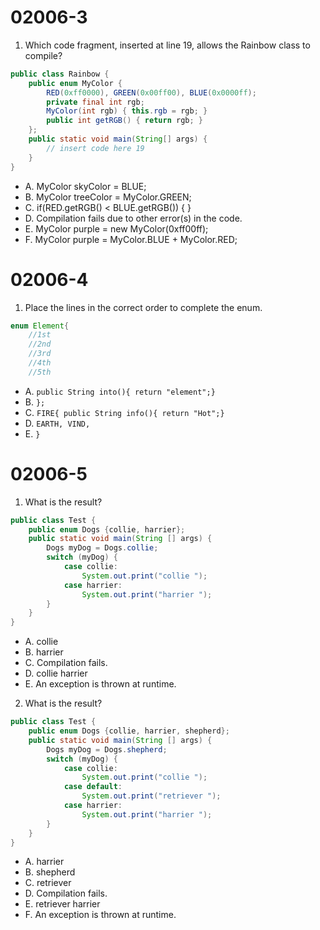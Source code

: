 # 02006-3
1. Which code fragment, inserted at line 19, allows the Rainbow class to compile?
```java
public class Rainbow {
    public enum MyColor {
        RED(0xff0000), GREEN(0x00ff00), BLUE(0x0000ff);
        private final int rgb;
        MyColor(int rgb) { this.rgb = rgb; }
        public int getRGB() { return rgb; }
    };
    public static void main(String[] args) {
        // insert code here 19
    }
}
```
- A. MyColor skyColor = BLUE;
- B. MyColor treeColor = MyColor.GREEN;
- C. if(RED.getRGB() < BLUE.getRGB()) { }
- D. Compilation fails due to other error(s) in the code.
- E. MyColor purple = new MyColor(0xff00ff);
- F. MyColor purple = MyColor.BLUE + MyColor.RED;

# 02006-4
1. Place the lines in the correct order to complete the enum.
```java
enum Element{
    //1st
    //2nd
    //3rd
    //4th
    //5th
```
- A. `public String into(){ return "element";}`
- B. `};`
- C. `FIRE{ public String info(){ return "Hot";}`
- D. `EARTH, VIND,`
- E. `}`

# 02006-5
1. What is the result?
```java
public class Test {
    public enum Dogs {collie, harrier};
    public static void main(String [] args) {
        Dogs myDog = Dogs.collie;
        switch (myDog) {
            case collie:
                System.out.print("collie ");
            case harrier:
                System.out.print("harrier ");
        }
    }
}
```
- A. collie
- B. harrier
- C. Compilation fails.
- D. collie harrier
- E. An exception is thrown at runtime.

2. What is the result?
```java
public class Test {
    public enum Dogs {collie, harrier, shepherd};
    public static void main(String [] args) {
        Dogs myDog = Dogs.shepherd;
        switch (myDog) {
            case collie:
                System.out.print("collie ");
            case default:
                System.out.print("retriever ");
            case harrier:
                System.out.print("harrier ");
        }
    }
}
```
- A. harrier
- B. shepherd
- C. retriever
- D. Compilation fails.
- E. retriever harrier
- F. An exception is thrown at runtime.